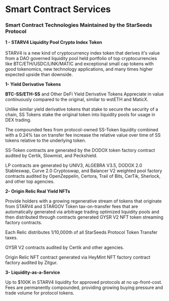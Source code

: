 # Smart Contract Services

### **Smart Contract Technologies Maintained by the StarSeeds Protocol**&#x20;

**1 - STARV4 Liquidity Pool Crypto Index Token**\
\
STARV4 is a new kind of cryptocurrency index token that derives it's value from a DAO governed liquidity pool held portfolio of top cryptocurrencies like BTC/ETH/USDC/LINK/MATIC and exceptional small cap tokens with good tokenomics, new technology applications, and many times higher expected upside than downside.

**1- Yield Derivative Tokens**&#x20;

**BTC-SS/ETH-SS** and Other DeFi Yield Derivative Tokens Appreciate in value continuously compared to the original, similar to wstETH and MaticX.

Unlike similar yield derivative tokens that stake to secure the security of a chain, SS Tokens stake the original token into liquidity pools for usage in DEX trading.

The compounded fees from protocol-owned SS-Token liquidity combined with a 0.24% tax on transfer fee increase the relative value over time of SS tokens relative to the underlying token.

SS-Token contracts are generated by the DODOX token factory contract audited by Certik, Slowmist, and Peckshield.

LP contracts are generated by UNIV3, ALGEBRA V3.5, DODOX 2.0 Stableswap, Curve 2.0 Cryptoswap, and Balancer V2 weighted pool factory contracts audited by OpenZeppelin, Certora, Trail of Bits, CerTik, Sherlock, and other top agencies.

**2- Origin Relic Real Yield NFTs**

Provide holders with a growing regenerative stream of tokens that originate from STARV4 and STARGOV Token tax-on-transfer fees that are automatically generated via arbitrage trading optimized liquidity pools and then distributed through contracts generated GYSR V2 NFT token streaming factory contracts.

Each Relic distributes 1/10,000th of all StarSeeds Protocol Token Transfer taxes.

GYSR V2 contracts audited by Certik and other agencies.

Origin Relic NFT contract generated via HeyMint NFT factory contract factory audited by Zitgur.

**3- Liquidity-as-a-Service**&#x20;

Up to $100K in STARV4 liquidity for approved protocols at no up-front-cost. Fees are permanently compounded, providing growing buying pressure and trade volume for protocol tokens.
